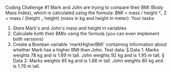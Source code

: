 Coding Challenge #1
Mark and John are trying to compare their BMI (Body Mass Index), which is
calculated using the formula:
BMI = mass / height \*_ 2 = mass / (height _ height) (mass in kg
and height in meter).
Your tasks:

1. Store Mark's and John's mass and height in variables
2. Calculate both their BMIs using the formula (you can even implement both
   versions)
3. Create a Boolean variable 'markHigherBMI' containing information about
   whether Mark has a higher BMI than John.
   Test data:
   § Data 1: Marks weights 78 kg and is 1.69 m tall. John weights 92 kg and is 1.95
   m tall.
   § Data 2: Marks weights 95 kg and is 1.88 m tall. John weights 85 kg and is 1.76
   m tall.
